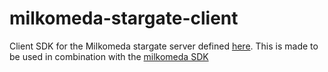 # milkomeda-stargate-client

Client SDK for the Milkomeda stargate server defined [here](https://github.com/dcSpark/allowedlist-service). This is made to be used in combination with the [milkomeda SDK](https://www.npmjs.com/package/@dcspark/milkomeda-js-sdk)